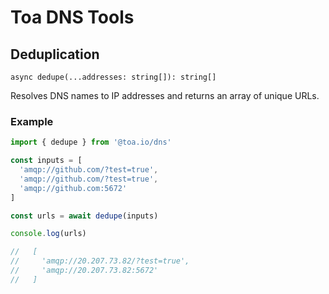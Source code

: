 # Toa DNS Tools

## Deduplication

`async dedupe(...addresses: string[]): string[]`

Resolves DNS names to IP addresses and returns an array of unique URLs.

### Example

```javascript
import { dedupe } from '@toa.io/dns'

const inputs = [
  'amqp://github.com/?test=true',
  'amqp://github.com/?test=true',
  'amqp://github.com:5672'
]

const urls = await dedupe(inputs)

console.log(urls)

//   [
//     'amqp://20.207.73.82/?test=true',
//     'amqp://20.207.73.82:5672'
//   ]
```
